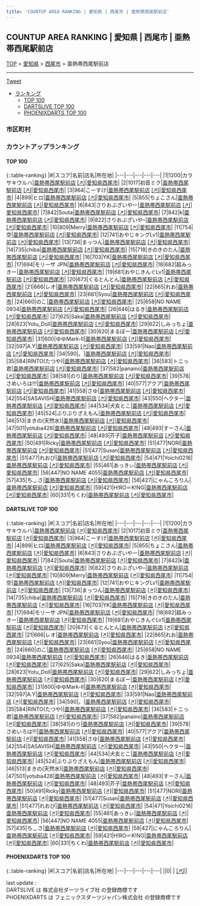 ```yaml
---
title: 'COUNTUP AREA RANKING | 愛知県 | 西尾市 | 亜熱帯西尾駅前店'
---
```

## COUNTUP AREA RANKING | 愛知県 | 西尾市 | 亜熱帯西尾駅前店

[TOP](/darts/rank/) > [愛知県](/darts/rank/愛知県/) > [西尾市](/darts/rank/愛知県/西尾市/) > 亜熱帯西尾駅前店

___

<a href="https://twitter.com/share?ref_src=twsrc%5Etfw" data-text="COUNTUP AREA RANKING | 愛知県西尾市亜熱帯西尾駅前店" class="twitter-share-button" data-hashtags="DARTSLIVE,PHOENIXDARTS,darts,ダーツ" data-show-count="false">Tweet</a>

* [ランキング](#カウントアップランキング)
    * [TOP 100](#top-100)
    * [DARTSLIVE TOP 100](#dartslive-top-100)
    * [PHOENIXDARTS TOP 100](#phoenixdarts-top-100)

### 市区町村

<ul>

</ul>

### カウントアップランキング

#### TOP 100



{:.table-ranking}
|#|スコア|名前|店名|所在地|
|---|---|---|---|---|
|1|1200|<span class="rank-name-dl">カラサキウルハ</span>|<a href="/darts/rank/shops/c4062c4f4df5ddbb58d385ea46352d8f.html">亜熱帯西尾駅前店</a> <a href="https://search.dartslive.com/jp/shop/c4062c4f4df5ddbb58d385ea46352d8f">[↗]</a>|<a href="/darts/rank/愛知県/西尾市">愛知県西尾市</a>|
|2|1017|<span class="rank-name-dl">初音ミク</span>|<a href="/darts/rank/shops/c4062c4f4df5ddbb58d385ea46352d8f.html">亜熱帯西尾駅前店</a> <a href="https://search.dartslive.com/jp/shop/c4062c4f4df5ddbb58d385ea46352d8f">[↗]</a>|<a href="/darts/rank/愛知県/西尾市">愛知県西尾市</a>|
|3|964|<span class="rank-name-dl">こーすけ</span>|<a href="/darts/rank/shops/c4062c4f4df5ddbb58d385ea46352d8f.html">亜熱帯西尾駅前店</a> <a href="https://search.dartslive.com/jp/shop/c4062c4f4df5ddbb58d385ea46352d8f">[↗]</a>|<a href="/darts/rank/愛知県/西尾市">愛知県西尾市</a>|
|4|899|<span class="rank-name-dl">ヒロ</span>|<a href="/darts/rank/shops/c4062c4f4df5ddbb58d385ea46352d8f.html">亜熱帯西尾駅前店</a> <a href="https://search.dartslive.com/jp/shop/c4062c4f4df5ddbb58d385ea46352d8f">[↗]</a>|<a href="/darts/rank/愛知県/西尾市">愛知県西尾市</a>|
|5|855|<span class="rank-name-dl">ちょこさん</span>|<a href="/darts/rank/shops/c4062c4f4df5ddbb58d385ea46352d8f.html">亜熱帯西尾駅前店</a> <a href="https://search.dartslive.com/jp/shop/c4062c4f4df5ddbb58d385ea46352d8f">[↗]</a>|<a href="/darts/rank/愛知県/西尾市">愛知県西尾市</a>|
|6|843|<span class="rank-name-dl">さりおぶざいやー</span>|<a href="/darts/rank/shops/c4062c4f4df5ddbb58d385ea46352d8f.html">亜熱帯西尾駅前店</a> <a href="https://search.dartslive.com/jp/shop/c4062c4f4df5ddbb58d385ea46352d8f">[↗]</a>|<a href="/darts/rank/愛知県/西尾市">愛知県西尾市</a>|
|7|842|<span class="rank-name-dl">Souta</span>|<a href="/darts/rank/shops/c4062c4f4df5ddbb58d385ea46352d8f.html">亜熱帯西尾駅前店</a> <a href="https://search.dartslive.com/jp/shop/c4062c4f4df5ddbb58d385ea46352d8f">[↗]</a>|<a href="/darts/rank/愛知県/西尾市">愛知県西尾市</a>|
|7|842|<span class="rank-name-dl">k</span>|<a href="/darts/rank/shops/c4062c4f4df5ddbb58d385ea46352d8f.html">亜熱帯西尾駅前店</a> <a href="https://search.dartslive.com/jp/shop/c4062c4f4df5ddbb58d385ea46352d8f">[↗]</a>|<a href="/darts/rank/愛知県/西尾市">愛知県西尾市</a>|
|9|822|<span class="rank-name-dl">さりおぶざいやｰ</span>|<a href="/darts/rank/shops/c4062c4f4df5ddbb58d385ea46352d8f.html">亜熱帯西尾駅前店</a> <a href="https://search.dartslive.com/jp/shop/c4062c4f4df5ddbb58d385ea46352d8f">[↗]</a>|<a href="/darts/rank/愛知県/西尾市">愛知県西尾市</a>|
|10|809|<span class="rank-name-dl">Merry</span>|<a href="/darts/rank/shops/c4062c4f4df5ddbb58d385ea46352d8f.html">亜熱帯西尾駅前店</a> <a href="https://search.dartslive.com/jp/shop/c4062c4f4df5ddbb58d385ea46352d8f">[↗]</a>|<a href="/darts/rank/愛知県/西尾市">愛知県西尾市</a>|
|11|754|<span class="rank-name-dl">空</span>|<a href="/darts/rank/shops/c4062c4f4df5ddbb58d385ea46352d8f.html">亜熱帯西尾駅前店</a> <a href="https://search.dartslive.com/jp/shop/c4062c4f4df5ddbb58d385ea46352d8f">[↗]</a>|<a href="/darts/rank/愛知県/西尾市">愛知県西尾市</a>|
|12|741|<span class="rank-name-dl">おやじキングLv1</span>|<a href="/darts/rank/shops/c4062c4f4df5ddbb58d385ea46352d8f.html">亜熱帯西尾駅前店</a> <a href="https://search.dartslive.com/jp/shop/c4062c4f4df5ddbb58d385ea46352d8f">[↗]</a>|<a href="/darts/rank/愛知県/西尾市">愛知県西尾市</a>|
|13|736|<span class="rank-name-dl">まっつん</span>|<a href="/darts/rank/shops/c4062c4f4df5ddbb58d385ea46352d8f.html">亜熱帯西尾駅前店</a> <a href="https://search.dartslive.com/jp/shop/c4062c4f4df5ddbb58d385ea46352d8f">[↗]</a>|<a href="/darts/rank/愛知県/西尾市">愛知県西尾市</a>|
|14|735|<span class="rank-name-dl">chiba</span>|<a href="/darts/rank/shops/c4062c4f4df5ddbb58d385ea46352d8f.html">亜熱帯西尾駅前店</a> <a href="https://search.dartslive.com/jp/shop/c4062c4f4df5ddbb58d385ea46352d8f">[↗]</a>|<a href="/darts/rank/愛知県/西尾市">愛知県西尾市</a>|
|15|718|<span class="rank-name-dl">きのきのたん</span>|<a href="/darts/rank/shops/c4062c4f4df5ddbb58d385ea46352d8f.html">亜熱帯西尾駅前店</a> <a href="https://search.dartslive.com/jp/shop/c4062c4f4df5ddbb58d385ea46352d8f">[↗]</a>|<a href="/darts/rank/愛知県/西尾市">愛知県西尾市</a>|
|16|703|<span class="rank-name-dl">YK</span>|<a href="/darts/rank/shops/c4062c4f4df5ddbb58d385ea46352d8f.html">亜熱帯西尾駅前店</a> <a href="https://search.dartslive.com/jp/shop/c4062c4f4df5ddbb58d385ea46352d8f">[↗]</a>|<a href="/darts/rank/愛知県/西尾市">愛知県西尾市</a>|
|17|694|<span class="rank-name-dl">モリーザ JPN</span>|<a href="/darts/rank/shops/c4062c4f4df5ddbb58d385ea46352d8f.html">亜熱帯西尾駅前店</a> <a href="https://search.dartslive.com/jp/shop/c4062c4f4df5ddbb58d385ea46352d8f">[↗]</a>|<a href="/darts/rank/愛知県/西尾市">愛知県西尾市</a>|
|18|682|<span class="rank-name-dl">超みっきー</span>|<a href="/darts/rank/shops/c4062c4f4df5ddbb58d385ea46352d8f.html">亜熱帯西尾駅前店</a> <a href="https://search.dartslive.com/jp/shop/c4062c4f4df5ddbb58d385ea46352d8f">[↗]</a>|<a href="/darts/rank/愛知県/西尾市">愛知県西尾市</a>|
|19|681|<span class="rank-name-dl">おやじきんぐLv1</span>|<a href="/darts/rank/shops/c4062c4f4df5ddbb58d385ea46352d8f.html">亜熱帯西尾駅前店</a> <a href="https://search.dartslive.com/jp/shop/c4062c4f4df5ddbb58d385ea46352d8f">[↗]</a>|<a href="/darts/rank/愛知県/西尾市">愛知県西尾市</a>|
|20|673|<span class="rank-name-dl">くるとんとん</span>|<a href="/darts/rank/shops/c4062c4f4df5ddbb58d385ea46352d8f.html">亜熱帯西尾駅前店</a> <a href="https://search.dartslive.com/jp/shop/c4062c4f4df5ddbb58d385ea46352d8f">[↗]</a>|<a href="/darts/rank/愛知県/西尾市">愛知県西尾市</a>|
|21|666|<span class="rank-name-dl">レオ</span>|<a href="/darts/rank/shops/c4062c4f4df5ddbb58d385ea46352d8f.html">亜熱帯西尾駅前店</a> <a href="https://search.dartslive.com/jp/shop/c4062c4f4df5ddbb58d385ea46352d8f">[↗]</a>|<a href="/darts/rank/愛知県/西尾市">愛知県西尾市</a>|
|22|665|<span class="rank-name-dl">れお</span>|<a href="/darts/rank/shops/c4062c4f4df5ddbb58d385ea46352d8f.html">亜熱帯西尾駅前店</a> <a href="https://search.dartslive.com/jp/shop/c4062c4f4df5ddbb58d385ea46352d8f">[↗]</a>|<a href="/darts/rank/愛知県/西尾市">愛知県西尾市</a>|
|23|661|<span class="rank-name-dl">Syou</span>|<a href="/darts/rank/shops/c4062c4f4df5ddbb58d385ea46352d8f.html">亜熱帯西尾駅前店</a> <a href="https://search.dartslive.com/jp/shop/c4062c4f4df5ddbb58d385ea46352d8f">[↗]</a>|<a href="/darts/rank/愛知県/西尾市">愛知県西尾市</a>|
|24|660|<span class="rank-name-dl">のこ</span>|<a href="/darts/rank/shops/c4062c4f4df5ddbb58d385ea46352d8f.html">亜熱帯西尾駅前店</a> <a href="https://search.dartslive.com/jp/shop/c4062c4f4df5ddbb58d385ea46352d8f">[↗]</a>|<a href="/darts/rank/愛知県/西尾市">愛知県西尾市</a>|
|25|658|<span class="rank-name-dl">NO NAME 0934</span>|<a href="/darts/rank/shops/c4062c4f4df5ddbb58d385ea46352d8f.html">亜熱帯西尾駅前店</a> <a href="https://search.dartslive.com/jp/shop/c4062c4f4df5ddbb58d385ea46352d8f">[↗]</a>|<a href="/darts/rank/愛知県/西尾市">愛知県西尾市</a>|
|26|646|<span class="rank-name-dl">はるき</span>|<a href="/darts/rank/shops/c4062c4f4df5ddbb58d385ea46352d8f.html">亜熱帯西尾駅前店</a> <a href="https://search.dartslive.com/jp/shop/c4062c4f4df5ddbb58d385ea46352d8f">[↗]</a>|<a href="/darts/rank/愛知県/西尾市">愛知県西尾市</a>|
|27|625|<span class="rank-name-dl">Saka</span>|<a href="/darts/rank/shops/c4062c4f4df5ddbb58d385ea46352d8f.html">亜熱帯西尾駅前店</a> <a href="https://search.dartslive.com/jp/shop/c4062c4f4df5ddbb58d385ea46352d8f">[↗]</a>|<a href="/darts/rank/愛知県/西尾市">愛知県西尾市</a>|
|28|623|<span class="rank-name-dl">Yotu_Doll</span>|<a href="/darts/rank/shops/c4062c4f4df5ddbb58d385ea46352d8f.html">亜熱帯西尾駅前店</a> <a href="https://search.dartslive.com/jp/shop/c4062c4f4df5ddbb58d385ea46352d8f">[↗]</a>|<a href="/darts/rank/愛知県/西尾市">愛知県西尾市</a>|
|29|622|<span class="rank-name-dl">しみっちょ</span>|<a href="/darts/rank/shops/c4062c4f4df5ddbb58d385ea46352d8f.html">亜熱帯西尾駅前店</a> <a href="https://search.dartslive.com/jp/shop/c4062c4f4df5ddbb58d385ea46352d8f">[↗]</a>|<a href="/darts/rank/愛知県/西尾市">愛知県西尾市</a>|
|30|620|<span class="rank-name-dl">まるぼー</span>|<a href="/darts/rank/shops/c4062c4f4df5ddbb58d385ea46352d8f.html">亜熱帯西尾駅前店</a> <a href="https://search.dartslive.com/jp/shop/c4062c4f4df5ddbb58d385ea46352d8f">[↗]</a>|<a href="/darts/rank/愛知県/西尾市">愛知県西尾市</a>|
|31|600|<span class="rank-name-dl">ゆゆMark-Ⅱ</span>|<a href="/darts/rank/shops/c4062c4f4df5ddbb58d385ea46352d8f.html">亜熱帯西尾駅前店</a> <a href="https://search.dartslive.com/jp/shop/c4062c4f4df5ddbb58d385ea46352d8f">[↗]</a>|<a href="/darts/rank/愛知県/西尾市">愛知県西尾市</a>|
|32|597|<span class="rank-name-dl">A.Y</span>|<a href="/darts/rank/shops/c4062c4f4df5ddbb58d385ea46352d8f.html">亜熱帯西尾駅前店</a> <a href="https://search.dartslive.com/jp/shop/c4062c4f4df5ddbb58d385ea46352d8f">[↗]</a>|<a href="/darts/rank/愛知県/西尾市">愛知県西尾市</a>|
|33|591|<span class="rank-name-dl">Nao</span>|<a href="/darts/rank/shops/c4062c4f4df5ddbb58d385ea46352d8f.html">亜熱帯西尾駅前店</a> <a href="https://search.dartslive.com/jp/shop/c4062c4f4df5ddbb58d385ea46352d8f">[↗]</a>|<a href="/darts/rank/愛知県/西尾市">愛知県西尾市</a>|
|34|590|<span class="rank-name-dl">。</span>|<a href="/darts/rank/shops/c4062c4f4df5ddbb58d385ea46352d8f.html">亜熱帯西尾駅前店</a> <a href="https://search.dartslive.com/jp/shop/c4062c4f4df5ddbb58d385ea46352d8f">[↗]</a>|<a href="/darts/rank/愛知県/西尾市">愛知県西尾市</a>|
|35|584|<span class="rank-name-dl">RINTO(たつや)</span>|<a href="/darts/rank/shops/c4062c4f4df5ddbb58d385ea46352d8f.html">亜熱帯西尾駅前店</a> <a href="https://search.dartslive.com/jp/shop/c4062c4f4df5ddbb58d385ea46352d8f">[↗]</a>|<a href="/darts/rank/愛知県/西尾市">愛知県西尾市</a>|
|36|583|<span class="rank-name-dl">トニっ君</span>|<a href="/darts/rank/shops/c4062c4f4df5ddbb58d385ea46352d8f.html">亜熱帯西尾駅前店</a> <a href="https://search.dartslive.com/jp/shop/c4062c4f4df5ddbb58d385ea46352d8f">[↗]</a>|<a href="/darts/rank/愛知県/西尾市">愛知県西尾市</a>|
|37|582|<span class="rank-name-dl">panaino</span>|<a href="/darts/rank/shops/c4062c4f4df5ddbb58d385ea46352d8f.html">亜熱帯西尾駅前店</a> <a href="https://search.dartslive.com/jp/shop/c4062c4f4df5ddbb58d385ea46352d8f">[↗]</a>|<a href="/darts/rank/愛知県/西尾市">愛知県西尾市</a>|
|38|581|<span class="rank-name-dl">のり</span>|<a href="/darts/rank/shops/c4062c4f4df5ddbb58d385ea46352d8f.html">亜熱帯西尾駅前店</a> <a href="https://search.dartslive.com/jp/shop/c4062c4f4df5ddbb58d385ea46352d8f">[↗]</a>|<a href="/darts/rank/愛知県/西尾市">愛知県西尾市</a>|
|39|578|<span class="rank-name-dl">さめいろは!!!</span>|<a href="/darts/rank/shops/c4062c4f4df5ddbb58d385ea46352d8f.html">亜熱帯西尾駅前店</a> <a href="https://search.dartslive.com/jp/shop/c4062c4f4df5ddbb58d385ea46352d8f">[↗]</a>|<a href="/darts/rank/愛知県/西尾市">愛知県西尾市</a>|
|40|577|<span class="rank-name-dl">アクア</span>|<a href="/darts/rank/shops/c4062c4f4df5ddbb58d385ea46352d8f.html">亜熱帯西尾駅前店</a> <a href="https://search.dartslive.com/jp/shop/c4062c4f4df5ddbb58d385ea46352d8f">[↗]</a>|<a href="/darts/rank/愛知県/西尾市">愛知県西尾市</a>|
|41|558|<span class="rank-name-dl">さゆ</span>|<a href="/darts/rank/shops/c4062c4f4df5ddbb58d385ea46352d8f.html">亜熱帯西尾駅前店</a> <a href="https://search.dartslive.com/jp/shop/c4062c4f4df5ddbb58d385ea46352d8f">[↗]</a>|<a href="/darts/rank/愛知県/西尾市">愛知県西尾市</a>|
|42|554|<span class="rank-name-dl">SASAVISH</span>|<a href="/darts/rank/shops/c4062c4f4df5ddbb58d385ea46352d8f.html">亜熱帯西尾駅前店</a> <a href="https://search.dartslive.com/jp/shop/c4062c4f4df5ddbb58d385ea46352d8f">[↗]</a>|<a href="/darts/rank/愛知県/西尾市">愛知県西尾市</a>|
|43|550|<span class="rank-name-dl">ヘクター</span>|<a href="/darts/rank/shops/c4062c4f4df5ddbb58d385ea46352d8f.html">亜熱帯西尾駅前店</a> <a href="https://search.dartslive.com/jp/shop/c4062c4f4df5ddbb58d385ea46352d8f">[↗]</a>|<a href="/darts/rank/愛知県/西尾市">愛知県西尾市</a>|
|44|534|<span class="rank-name-dl">犬亥とこ</span>|<a href="/darts/rank/shops/c4062c4f4df5ddbb58d385ea46352d8f.html">亜熱帯西尾駅前店</a> <a href="https://search.dartslive.com/jp/shop/c4062c4f4df5ddbb58d385ea46352d8f">[↗]</a>|<a href="/darts/rank/愛知県/西尾市">愛知県西尾市</a>|
|45|524|<span class="rank-name-dl">ぶりぶりざえもん</span>|<a href="/darts/rank/shops/c4062c4f4df5ddbb58d385ea46352d8f.html">亜熱帯西尾駅前店</a> <a href="https://search.dartslive.com/jp/shop/c4062c4f4df5ddbb58d385ea46352d8f">[↗]</a>|<a href="/darts/rank/愛知県/西尾市">愛知県西尾市</a>|
|46|513|<span class="rank-name-dl">まきの(天然水)</span>|<a href="/darts/rank/shops/c4062c4f4df5ddbb58d385ea46352d8f.html">亜熱帯西尾駅前店</a> <a href="https://search.dartslive.com/jp/shop/c4062c4f4df5ddbb58d385ea46352d8f">[↗]</a>|<a href="/darts/rank/愛知県/西尾市">愛知県西尾市</a>|
|47|501|<span class="rank-name-dl">yotuba428</span>|<a href="/darts/rank/shops/c4062c4f4df5ddbb58d385ea46352d8f.html">亜熱帯西尾駅前店</a> <a href="https://search.dartslive.com/jp/shop/c4062c4f4df5ddbb58d385ea46352d8f">[↗]</a>|<a href="/darts/rank/愛知県/西尾市">愛知県西尾市</a>|
|48|493|<span class="rank-name-dl">すーさん</span>|<a href="/darts/rank/shops/c4062c4f4df5ddbb58d385ea46352d8f.html">亜熱帯西尾駅前店</a> <a href="https://search.dartslive.com/jp/shop/c4062c4f4df5ddbb58d385ea46352d8f">[↗]</a>|<a href="/darts/rank/愛知県/西尾市">愛知県西尾市</a>|
|48|493|<span class="rank-name-dl">芥子</span>|<a href="/darts/rank/shops/c4062c4f4df5ddbb58d385ea46352d8f.html">亜熱帯西尾駅前店</a> <a href="https://search.dartslive.com/jp/shop/c4062c4f4df5ddbb58d385ea46352d8f">[↗]</a>|<a href="/darts/rank/愛知県/西尾市">愛知県西尾市</a>|
|50|491|<span class="rank-name-dl">Ricky</span>|<a href="/darts/rank/shops/c4062c4f4df5ddbb58d385ea46352d8f.html">亜熱帯西尾駅前店</a> <a href="https://search.dartslive.com/jp/shop/c4062c4f4df5ddbb58d385ea46352d8f">[↗]</a>|<a href="/darts/rank/愛知県/西尾市">愛知県西尾市</a>|
|51|477|<span class="rank-name-dl">NORI</span>|<a href="/darts/rank/shops/c4062c4f4df5ddbb58d385ea46352d8f.html">亜熱帯西尾駅前店</a> <a href="https://search.dartslive.com/jp/shop/c4062c4f4df5ddbb58d385ea46352d8f">[↗]</a>|<a href="/darts/rank/愛知県/西尾市">愛知県西尾市</a>|
|51|477|<span class="rank-name-dl">Susan</span>|<a href="/darts/rank/shops/c4062c4f4df5ddbb58d385ea46352d8f.html">亜熱帯西尾駅前店</a> <a href="https://search.dartslive.com/jp/shop/c4062c4f4df5ddbb58d385ea46352d8f">[↗]</a>|<a href="/darts/rank/愛知県/西尾市">愛知県西尾市</a>|
|51|477|<span class="rank-name-dl">れおぴ</span>|<a href="/darts/rank/shops/c4062c4f4df5ddbb58d385ea46352d8f.html">亜熱帯西尾駅前店</a> <a href="https://search.dartslive.com/jp/shop/c4062c4f4df5ddbb58d385ea46352d8f">[↗]</a>|<a href="/darts/rank/愛知県/西尾市">愛知県西尾市</a>|
|54|471|<span class="rank-name-dl">Yoichi0216</span>|<a href="/darts/rank/shops/c4062c4f4df5ddbb58d385ea46352d8f.html">亜熱帯西尾駅前店</a> <a href="https://search.dartslive.com/jp/shop/c4062c4f4df5ddbb58d385ea46352d8f">[↗]</a>|<a href="/darts/rank/愛知県/西尾市">愛知県西尾市</a>|
|55|461|<span class="rank-name-dl">あっきぃ</span>|<a href="/darts/rank/shops/c4062c4f4df5ddbb58d385ea46352d8f.html">亜熱帯西尾駅前店</a> <a href="https://search.dartslive.com/jp/shop/c4062c4f4df5ddbb58d385ea46352d8f">[↗]</a>|<a href="/darts/rank/愛知県/西尾市">愛知県西尾市</a>|
|56|447|<span class="rank-name-dl">NO NAME 4055</span>|<a href="/darts/rank/shops/c4062c4f4df5ddbb58d385ea46352d8f.html">亜熱帯西尾駅前店</a> <a href="https://search.dartslive.com/jp/shop/c4062c4f4df5ddbb58d385ea46352d8f">[↗]</a>|<a href="/darts/rank/愛知県/西尾市">愛知県西尾市</a>|
|57|435|<span class="rank-name-dl">ち._.さ</span>|<a href="/darts/rank/shops/c4062c4f4df5ddbb58d385ea46352d8f.html">亜熱帯西尾駅前店</a> <a href="https://search.dartslive.com/jp/shop/c4062c4f4df5ddbb58d385ea46352d8f">[↗]</a>|<a href="/darts/rank/愛知県/西尾市">愛知県西尾市</a>|
|58|427|<span class="rank-name-dl">にゃんころりん</span>|<a href="/darts/rank/shops/c4062c4f4df5ddbb58d385ea46352d8f.html">亜熱帯西尾駅前店</a> <a href="https://search.dartslive.com/jp/shop/c4062c4f4df5ddbb58d385ea46352d8f">[↗]</a>|<a href="/darts/rank/愛知県/西尾市">愛知県西尾市</a>|
|59|421|<span class="rank-name-dl">H!RO＝K!NG</span>|<a href="/darts/rank/shops/c4062c4f4df5ddbb58d385ea46352d8f.html">亜熱帯西尾駅前店</a> <a href="https://search.dartslive.com/jp/shop/c4062c4f4df5ddbb58d385ea46352d8f">[↗]</a>|<a href="/darts/rank/愛知県/西尾市">愛知県西尾市</a>|
|60|331|<span class="rank-name-dl">ちくわ</span>|<a href="/darts/rank/shops/c4062c4f4df5ddbb58d385ea46352d8f.html">亜熱帯西尾駅前店</a> <a href="https://search.dartslive.com/jp/shop/c4062c4f4df5ddbb58d385ea46352d8f">[↗]</a>|<a href="/darts/rank/愛知県/西尾市">愛知県西尾市</a>|


#### DARTSLIVE TOP 100



{:.table-ranking}
|#|スコア|名前|店名|所在地|
|---|---|---|---|---|
|1|1200|<span class="rank-name-dl">カラサキウルハ</span>|<a href="/darts/rank/shops/c4062c4f4df5ddbb58d385ea46352d8f.html">亜熱帯西尾駅前店</a> <a href="https://search.dartslive.com/jp/shop/c4062c4f4df5ddbb58d385ea46352d8f">[↗]</a>|<a href="/darts/rank/愛知県/西尾市">愛知県西尾市</a>|
|2|1017|<span class="rank-name-dl">初音ミク</span>|<a href="/darts/rank/shops/c4062c4f4df5ddbb58d385ea46352d8f.html">亜熱帯西尾駅前店</a> <a href="https://search.dartslive.com/jp/shop/c4062c4f4df5ddbb58d385ea46352d8f">[↗]</a>|<a href="/darts/rank/愛知県/西尾市">愛知県西尾市</a>|
|3|964|<span class="rank-name-dl">こーすけ</span>|<a href="/darts/rank/shops/c4062c4f4df5ddbb58d385ea46352d8f.html">亜熱帯西尾駅前店</a> <a href="https://search.dartslive.com/jp/shop/c4062c4f4df5ddbb58d385ea46352d8f">[↗]</a>|<a href="/darts/rank/愛知県/西尾市">愛知県西尾市</a>|
|4|899|<span class="rank-name-dl">ヒロ</span>|<a href="/darts/rank/shops/c4062c4f4df5ddbb58d385ea46352d8f.html">亜熱帯西尾駅前店</a> <a href="https://search.dartslive.com/jp/shop/c4062c4f4df5ddbb58d385ea46352d8f">[↗]</a>|<a href="/darts/rank/愛知県/西尾市">愛知県西尾市</a>|
|5|855|<span class="rank-name-dl">ちょこさん</span>|<a href="/darts/rank/shops/c4062c4f4df5ddbb58d385ea46352d8f.html">亜熱帯西尾駅前店</a> <a href="https://search.dartslive.com/jp/shop/c4062c4f4df5ddbb58d385ea46352d8f">[↗]</a>|<a href="/darts/rank/愛知県/西尾市">愛知県西尾市</a>|
|6|843|<span class="rank-name-dl">さりおぶざいやー</span>|<a href="/darts/rank/shops/c4062c4f4df5ddbb58d385ea46352d8f.html">亜熱帯西尾駅前店</a> <a href="https://search.dartslive.com/jp/shop/c4062c4f4df5ddbb58d385ea46352d8f">[↗]</a>|<a href="/darts/rank/愛知県/西尾市">愛知県西尾市</a>|
|7|842|<span class="rank-name-dl">Souta</span>|<a href="/darts/rank/shops/c4062c4f4df5ddbb58d385ea46352d8f.html">亜熱帯西尾駅前店</a> <a href="https://search.dartslive.com/jp/shop/c4062c4f4df5ddbb58d385ea46352d8f">[↗]</a>|<a href="/darts/rank/愛知県/西尾市">愛知県西尾市</a>|
|7|842|<span class="rank-name-dl">k</span>|<a href="/darts/rank/shops/c4062c4f4df5ddbb58d385ea46352d8f.html">亜熱帯西尾駅前店</a> <a href="https://search.dartslive.com/jp/shop/c4062c4f4df5ddbb58d385ea46352d8f">[↗]</a>|<a href="/darts/rank/愛知県/西尾市">愛知県西尾市</a>|
|9|822|<span class="rank-name-dl">さりおぶざいやｰ</span>|<a href="/darts/rank/shops/c4062c4f4df5ddbb58d385ea46352d8f.html">亜熱帯西尾駅前店</a> <a href="https://search.dartslive.com/jp/shop/c4062c4f4df5ddbb58d385ea46352d8f">[↗]</a>|<a href="/darts/rank/愛知県/西尾市">愛知県西尾市</a>|
|10|809|<span class="rank-name-dl">Merry</span>|<a href="/darts/rank/shops/c4062c4f4df5ddbb58d385ea46352d8f.html">亜熱帯西尾駅前店</a> <a href="https://search.dartslive.com/jp/shop/c4062c4f4df5ddbb58d385ea46352d8f">[↗]</a>|<a href="/darts/rank/愛知県/西尾市">愛知県西尾市</a>|
|11|754|<span class="rank-name-dl">空</span>|<a href="/darts/rank/shops/c4062c4f4df5ddbb58d385ea46352d8f.html">亜熱帯西尾駅前店</a> <a href="https://search.dartslive.com/jp/shop/c4062c4f4df5ddbb58d385ea46352d8f">[↗]</a>|<a href="/darts/rank/愛知県/西尾市">愛知県西尾市</a>|
|12|741|<span class="rank-name-dl">おやじキングLv1</span>|<a href="/darts/rank/shops/c4062c4f4df5ddbb58d385ea46352d8f.html">亜熱帯西尾駅前店</a> <a href="https://search.dartslive.com/jp/shop/c4062c4f4df5ddbb58d385ea46352d8f">[↗]</a>|<a href="/darts/rank/愛知県/西尾市">愛知県西尾市</a>|
|13|736|<span class="rank-name-dl">まっつん</span>|<a href="/darts/rank/shops/c4062c4f4df5ddbb58d385ea46352d8f.html">亜熱帯西尾駅前店</a> <a href="https://search.dartslive.com/jp/shop/c4062c4f4df5ddbb58d385ea46352d8f">[↗]</a>|<a href="/darts/rank/愛知県/西尾市">愛知県西尾市</a>|
|14|735|<span class="rank-name-dl">chiba</span>|<a href="/darts/rank/shops/c4062c4f4df5ddbb58d385ea46352d8f.html">亜熱帯西尾駅前店</a> <a href="https://search.dartslive.com/jp/shop/c4062c4f4df5ddbb58d385ea46352d8f">[↗]</a>|<a href="/darts/rank/愛知県/西尾市">愛知県西尾市</a>|
|15|718|<span class="rank-name-dl">きのきのたん</span>|<a href="/darts/rank/shops/c4062c4f4df5ddbb58d385ea46352d8f.html">亜熱帯西尾駅前店</a> <a href="https://search.dartslive.com/jp/shop/c4062c4f4df5ddbb58d385ea46352d8f">[↗]</a>|<a href="/darts/rank/愛知県/西尾市">愛知県西尾市</a>|
|16|703|<span class="rank-name-dl">YK</span>|<a href="/darts/rank/shops/c4062c4f4df5ddbb58d385ea46352d8f.html">亜熱帯西尾駅前店</a> <a href="https://search.dartslive.com/jp/shop/c4062c4f4df5ddbb58d385ea46352d8f">[↗]</a>|<a href="/darts/rank/愛知県/西尾市">愛知県西尾市</a>|
|17|694|<span class="rank-name-dl">モリーザ JPN</span>|<a href="/darts/rank/shops/c4062c4f4df5ddbb58d385ea46352d8f.html">亜熱帯西尾駅前店</a> <a href="https://search.dartslive.com/jp/shop/c4062c4f4df5ddbb58d385ea46352d8f">[↗]</a>|<a href="/darts/rank/愛知県/西尾市">愛知県西尾市</a>|
|18|682|<span class="rank-name-dl">超みっきー</span>|<a href="/darts/rank/shops/c4062c4f4df5ddbb58d385ea46352d8f.html">亜熱帯西尾駅前店</a> <a href="https://search.dartslive.com/jp/shop/c4062c4f4df5ddbb58d385ea46352d8f">[↗]</a>|<a href="/darts/rank/愛知県/西尾市">愛知県西尾市</a>|
|19|681|<span class="rank-name-dl">おやじきんぐLv1</span>|<a href="/darts/rank/shops/c4062c4f4df5ddbb58d385ea46352d8f.html">亜熱帯西尾駅前店</a> <a href="https://search.dartslive.com/jp/shop/c4062c4f4df5ddbb58d385ea46352d8f">[↗]</a>|<a href="/darts/rank/愛知県/西尾市">愛知県西尾市</a>|
|20|673|<span class="rank-name-dl">くるとんとん</span>|<a href="/darts/rank/shops/c4062c4f4df5ddbb58d385ea46352d8f.html">亜熱帯西尾駅前店</a> <a href="https://search.dartslive.com/jp/shop/c4062c4f4df5ddbb58d385ea46352d8f">[↗]</a>|<a href="/darts/rank/愛知県/西尾市">愛知県西尾市</a>|
|21|666|<span class="rank-name-dl">レオ</span>|<a href="/darts/rank/shops/c4062c4f4df5ddbb58d385ea46352d8f.html">亜熱帯西尾駅前店</a> <a href="https://search.dartslive.com/jp/shop/c4062c4f4df5ddbb58d385ea46352d8f">[↗]</a>|<a href="/darts/rank/愛知県/西尾市">愛知県西尾市</a>|
|22|665|<span class="rank-name-dl">れお</span>|<a href="/darts/rank/shops/c4062c4f4df5ddbb58d385ea46352d8f.html">亜熱帯西尾駅前店</a> <a href="https://search.dartslive.com/jp/shop/c4062c4f4df5ddbb58d385ea46352d8f">[↗]</a>|<a href="/darts/rank/愛知県/西尾市">愛知県西尾市</a>|
|23|661|<span class="rank-name-dl">Syou</span>|<a href="/darts/rank/shops/c4062c4f4df5ddbb58d385ea46352d8f.html">亜熱帯西尾駅前店</a> <a href="https://search.dartslive.com/jp/shop/c4062c4f4df5ddbb58d385ea46352d8f">[↗]</a>|<a href="/darts/rank/愛知県/西尾市">愛知県西尾市</a>|
|24|660|<span class="rank-name-dl">のこ</span>|<a href="/darts/rank/shops/c4062c4f4df5ddbb58d385ea46352d8f.html">亜熱帯西尾駅前店</a> <a href="https://search.dartslive.com/jp/shop/c4062c4f4df5ddbb58d385ea46352d8f">[↗]</a>|<a href="/darts/rank/愛知県/西尾市">愛知県西尾市</a>|
|25|658|<span class="rank-name-dl">NO NAME 0934</span>|<a href="/darts/rank/shops/c4062c4f4df5ddbb58d385ea46352d8f.html">亜熱帯西尾駅前店</a> <a href="https://search.dartslive.com/jp/shop/c4062c4f4df5ddbb58d385ea46352d8f">[↗]</a>|<a href="/darts/rank/愛知県/西尾市">愛知県西尾市</a>|
|26|646|<span class="rank-name-dl">はるき</span>|<a href="/darts/rank/shops/c4062c4f4df5ddbb58d385ea46352d8f.html">亜熱帯西尾駅前店</a> <a href="https://search.dartslive.com/jp/shop/c4062c4f4df5ddbb58d385ea46352d8f">[↗]</a>|<a href="/darts/rank/愛知県/西尾市">愛知県西尾市</a>|
|27|625|<span class="rank-name-dl">Saka</span>|<a href="/darts/rank/shops/c4062c4f4df5ddbb58d385ea46352d8f.html">亜熱帯西尾駅前店</a> <a href="https://search.dartslive.com/jp/shop/c4062c4f4df5ddbb58d385ea46352d8f">[↗]</a>|<a href="/darts/rank/愛知県/西尾市">愛知県西尾市</a>|
|28|623|<span class="rank-name-dl">Yotu_Doll</span>|<a href="/darts/rank/shops/c4062c4f4df5ddbb58d385ea46352d8f.html">亜熱帯西尾駅前店</a> <a href="https://search.dartslive.com/jp/shop/c4062c4f4df5ddbb58d385ea46352d8f">[↗]</a>|<a href="/darts/rank/愛知県/西尾市">愛知県西尾市</a>|
|29|622|<span class="rank-name-dl">しみっちょ</span>|<a href="/darts/rank/shops/c4062c4f4df5ddbb58d385ea46352d8f.html">亜熱帯西尾駅前店</a> <a href="https://search.dartslive.com/jp/shop/c4062c4f4df5ddbb58d385ea46352d8f">[↗]</a>|<a href="/darts/rank/愛知県/西尾市">愛知県西尾市</a>|
|30|620|<span class="rank-name-dl">まるぼー</span>|<a href="/darts/rank/shops/c4062c4f4df5ddbb58d385ea46352d8f.html">亜熱帯西尾駅前店</a> <a href="https://search.dartslive.com/jp/shop/c4062c4f4df5ddbb58d385ea46352d8f">[↗]</a>|<a href="/darts/rank/愛知県/西尾市">愛知県西尾市</a>|
|31|600|<span class="rank-name-dl">ゆゆMark-Ⅱ</span>|<a href="/darts/rank/shops/c4062c4f4df5ddbb58d385ea46352d8f.html">亜熱帯西尾駅前店</a> <a href="https://search.dartslive.com/jp/shop/c4062c4f4df5ddbb58d385ea46352d8f">[↗]</a>|<a href="/darts/rank/愛知県/西尾市">愛知県西尾市</a>|
|32|597|<span class="rank-name-dl">A.Y</span>|<a href="/darts/rank/shops/c4062c4f4df5ddbb58d385ea46352d8f.html">亜熱帯西尾駅前店</a> <a href="https://search.dartslive.com/jp/shop/c4062c4f4df5ddbb58d385ea46352d8f">[↗]</a>|<a href="/darts/rank/愛知県/西尾市">愛知県西尾市</a>|
|33|591|<span class="rank-name-dl">Nao</span>|<a href="/darts/rank/shops/c4062c4f4df5ddbb58d385ea46352d8f.html">亜熱帯西尾駅前店</a> <a href="https://search.dartslive.com/jp/shop/c4062c4f4df5ddbb58d385ea46352d8f">[↗]</a>|<a href="/darts/rank/愛知県/西尾市">愛知県西尾市</a>|
|34|590|<span class="rank-name-dl">。</span>|<a href="/darts/rank/shops/c4062c4f4df5ddbb58d385ea46352d8f.html">亜熱帯西尾駅前店</a> <a href="https://search.dartslive.com/jp/shop/c4062c4f4df5ddbb58d385ea46352d8f">[↗]</a>|<a href="/darts/rank/愛知県/西尾市">愛知県西尾市</a>|
|35|584|<span class="rank-name-dl">RINTO(たつや)</span>|<a href="/darts/rank/shops/c4062c4f4df5ddbb58d385ea46352d8f.html">亜熱帯西尾駅前店</a> <a href="https://search.dartslive.com/jp/shop/c4062c4f4df5ddbb58d385ea46352d8f">[↗]</a>|<a href="/darts/rank/愛知県/西尾市">愛知県西尾市</a>|
|36|583|<span class="rank-name-dl">トニっ君</span>|<a href="/darts/rank/shops/c4062c4f4df5ddbb58d385ea46352d8f.html">亜熱帯西尾駅前店</a> <a href="https://search.dartslive.com/jp/shop/c4062c4f4df5ddbb58d385ea46352d8f">[↗]</a>|<a href="/darts/rank/愛知県/西尾市">愛知県西尾市</a>|
|37|582|<span class="rank-name-dl">panaino</span>|<a href="/darts/rank/shops/c4062c4f4df5ddbb58d385ea46352d8f.html">亜熱帯西尾駅前店</a> <a href="https://search.dartslive.com/jp/shop/c4062c4f4df5ddbb58d385ea46352d8f">[↗]</a>|<a href="/darts/rank/愛知県/西尾市">愛知県西尾市</a>|
|38|581|<span class="rank-name-dl">のり</span>|<a href="/darts/rank/shops/c4062c4f4df5ddbb58d385ea46352d8f.html">亜熱帯西尾駅前店</a> <a href="https://search.dartslive.com/jp/shop/c4062c4f4df5ddbb58d385ea46352d8f">[↗]</a>|<a href="/darts/rank/愛知県/西尾市">愛知県西尾市</a>|
|39|578|<span class="rank-name-dl">さめいろは!!!</span>|<a href="/darts/rank/shops/c4062c4f4df5ddbb58d385ea46352d8f.html">亜熱帯西尾駅前店</a> <a href="https://search.dartslive.com/jp/shop/c4062c4f4df5ddbb58d385ea46352d8f">[↗]</a>|<a href="/darts/rank/愛知県/西尾市">愛知県西尾市</a>|
|40|577|<span class="rank-name-dl">アクア</span>|<a href="/darts/rank/shops/c4062c4f4df5ddbb58d385ea46352d8f.html">亜熱帯西尾駅前店</a> <a href="https://search.dartslive.com/jp/shop/c4062c4f4df5ddbb58d385ea46352d8f">[↗]</a>|<a href="/darts/rank/愛知県/西尾市">愛知県西尾市</a>|
|41|558|<span class="rank-name-dl">さゆ</span>|<a href="/darts/rank/shops/c4062c4f4df5ddbb58d385ea46352d8f.html">亜熱帯西尾駅前店</a> <a href="https://search.dartslive.com/jp/shop/c4062c4f4df5ddbb58d385ea46352d8f">[↗]</a>|<a href="/darts/rank/愛知県/西尾市">愛知県西尾市</a>|
|42|554|<span class="rank-name-dl">SASAVISH</span>|<a href="/darts/rank/shops/c4062c4f4df5ddbb58d385ea46352d8f.html">亜熱帯西尾駅前店</a> <a href="https://search.dartslive.com/jp/shop/c4062c4f4df5ddbb58d385ea46352d8f">[↗]</a>|<a href="/darts/rank/愛知県/西尾市">愛知県西尾市</a>|
|43|550|<span class="rank-name-dl">ヘクター</span>|<a href="/darts/rank/shops/c4062c4f4df5ddbb58d385ea46352d8f.html">亜熱帯西尾駅前店</a> <a href="https://search.dartslive.com/jp/shop/c4062c4f4df5ddbb58d385ea46352d8f">[↗]</a>|<a href="/darts/rank/愛知県/西尾市">愛知県西尾市</a>|
|44|534|<span class="rank-name-dl">犬亥とこ</span>|<a href="/darts/rank/shops/c4062c4f4df5ddbb58d385ea46352d8f.html">亜熱帯西尾駅前店</a> <a href="https://search.dartslive.com/jp/shop/c4062c4f4df5ddbb58d385ea46352d8f">[↗]</a>|<a href="/darts/rank/愛知県/西尾市">愛知県西尾市</a>|
|45|524|<span class="rank-name-dl">ぶりぶりざえもん</span>|<a href="/darts/rank/shops/c4062c4f4df5ddbb58d385ea46352d8f.html">亜熱帯西尾駅前店</a> <a href="https://search.dartslive.com/jp/shop/c4062c4f4df5ddbb58d385ea46352d8f">[↗]</a>|<a href="/darts/rank/愛知県/西尾市">愛知県西尾市</a>|
|46|513|<span class="rank-name-dl">まきの(天然水)</span>|<a href="/darts/rank/shops/c4062c4f4df5ddbb58d385ea46352d8f.html">亜熱帯西尾駅前店</a> <a href="https://search.dartslive.com/jp/shop/c4062c4f4df5ddbb58d385ea46352d8f">[↗]</a>|<a href="/darts/rank/愛知県/西尾市">愛知県西尾市</a>|
|47|501|<span class="rank-name-dl">yotuba428</span>|<a href="/darts/rank/shops/c4062c4f4df5ddbb58d385ea46352d8f.html">亜熱帯西尾駅前店</a> <a href="https://search.dartslive.com/jp/shop/c4062c4f4df5ddbb58d385ea46352d8f">[↗]</a>|<a href="/darts/rank/愛知県/西尾市">愛知県西尾市</a>|
|48|493|<span class="rank-name-dl">すーさん</span>|<a href="/darts/rank/shops/c4062c4f4df5ddbb58d385ea46352d8f.html">亜熱帯西尾駅前店</a> <a href="https://search.dartslive.com/jp/shop/c4062c4f4df5ddbb58d385ea46352d8f">[↗]</a>|<a href="/darts/rank/愛知県/西尾市">愛知県西尾市</a>|
|48|493|<span class="rank-name-dl">芥子</span>|<a href="/darts/rank/shops/c4062c4f4df5ddbb58d385ea46352d8f.html">亜熱帯西尾駅前店</a> <a href="https://search.dartslive.com/jp/shop/c4062c4f4df5ddbb58d385ea46352d8f">[↗]</a>|<a href="/darts/rank/愛知県/西尾市">愛知県西尾市</a>|
|50|491|<span class="rank-name-dl">Ricky</span>|<a href="/darts/rank/shops/c4062c4f4df5ddbb58d385ea46352d8f.html">亜熱帯西尾駅前店</a> <a href="https://search.dartslive.com/jp/shop/c4062c4f4df5ddbb58d385ea46352d8f">[↗]</a>|<a href="/darts/rank/愛知県/西尾市">愛知県西尾市</a>|
|51|477|<span class="rank-name-dl">NORI</span>|<a href="/darts/rank/shops/c4062c4f4df5ddbb58d385ea46352d8f.html">亜熱帯西尾駅前店</a> <a href="https://search.dartslive.com/jp/shop/c4062c4f4df5ddbb58d385ea46352d8f">[↗]</a>|<a href="/darts/rank/愛知県/西尾市">愛知県西尾市</a>|
|51|477|<span class="rank-name-dl">Susan</span>|<a href="/darts/rank/shops/c4062c4f4df5ddbb58d385ea46352d8f.html">亜熱帯西尾駅前店</a> <a href="https://search.dartslive.com/jp/shop/c4062c4f4df5ddbb58d385ea46352d8f">[↗]</a>|<a href="/darts/rank/愛知県/西尾市">愛知県西尾市</a>|
|51|477|<span class="rank-name-dl">れおぴ</span>|<a href="/darts/rank/shops/c4062c4f4df5ddbb58d385ea46352d8f.html">亜熱帯西尾駅前店</a> <a href="https://search.dartslive.com/jp/shop/c4062c4f4df5ddbb58d385ea46352d8f">[↗]</a>|<a href="/darts/rank/愛知県/西尾市">愛知県西尾市</a>|
|54|471|<span class="rank-name-dl">Yoichi0216</span>|<a href="/darts/rank/shops/c4062c4f4df5ddbb58d385ea46352d8f.html">亜熱帯西尾駅前店</a> <a href="https://search.dartslive.com/jp/shop/c4062c4f4df5ddbb58d385ea46352d8f">[↗]</a>|<a href="/darts/rank/愛知県/西尾市">愛知県西尾市</a>|
|55|461|<span class="rank-name-dl">あっきぃ</span>|<a href="/darts/rank/shops/c4062c4f4df5ddbb58d385ea46352d8f.html">亜熱帯西尾駅前店</a> <a href="https://search.dartslive.com/jp/shop/c4062c4f4df5ddbb58d385ea46352d8f">[↗]</a>|<a href="/darts/rank/愛知県/西尾市">愛知県西尾市</a>|
|56|447|<span class="rank-name-dl">NO NAME 4055</span>|<a href="/darts/rank/shops/c4062c4f4df5ddbb58d385ea46352d8f.html">亜熱帯西尾駅前店</a> <a href="https://search.dartslive.com/jp/shop/c4062c4f4df5ddbb58d385ea46352d8f">[↗]</a>|<a href="/darts/rank/愛知県/西尾市">愛知県西尾市</a>|
|57|435|<span class="rank-name-dl">ち._.さ</span>|<a href="/darts/rank/shops/c4062c4f4df5ddbb58d385ea46352d8f.html">亜熱帯西尾駅前店</a> <a href="https://search.dartslive.com/jp/shop/c4062c4f4df5ddbb58d385ea46352d8f">[↗]</a>|<a href="/darts/rank/愛知県/西尾市">愛知県西尾市</a>|
|58|427|<span class="rank-name-dl">にゃんころりん</span>|<a href="/darts/rank/shops/c4062c4f4df5ddbb58d385ea46352d8f.html">亜熱帯西尾駅前店</a> <a href="https://search.dartslive.com/jp/shop/c4062c4f4df5ddbb58d385ea46352d8f">[↗]</a>|<a href="/darts/rank/愛知県/西尾市">愛知県西尾市</a>|
|59|421|<span class="rank-name-dl">H!RO＝K!NG</span>|<a href="/darts/rank/shops/c4062c4f4df5ddbb58d385ea46352d8f.html">亜熱帯西尾駅前店</a> <a href="https://search.dartslive.com/jp/shop/c4062c4f4df5ddbb58d385ea46352d8f">[↗]</a>|<a href="/darts/rank/愛知県/西尾市">愛知県西尾市</a>|
|60|331|<span class="rank-name-dl">ちくわ</span>|<a href="/darts/rank/shops/c4062c4f4df5ddbb58d385ea46352d8f.html">亜熱帯西尾駅前店</a> <a href="https://search.dartslive.com/jp/shop/c4062c4f4df5ddbb58d385ea46352d8f">[↗]</a>|<a href="/darts/rank/愛知県/西尾市">愛知県西尾市</a>|


#### PHOENIXDARTS TOP 100



{:.table-ranking}
|#|スコア|名前|店名|所在地|
|---|---|---|---|---|
||0|<span class="rank-name-dl"> </span>|<a href="/darts/rank/shops/.html"></a> <a href="">[↗]</a>|<a href="/darts/rank//"></a>|


<div class="footer border-top border-gray-light mt-5 pt-3 text-right text-gray">
    last update : <span style="font-weight: italic" id="foot_last_modified"></span><br />
    DARTSLIVE は 株式会社ダーツライブ社 の登録商標です<br />
    PHOENIXDARTS は フェニックスダーツジャパン株式会社 の登録商標です<br />
</div>

<script src="https://cdnjs.cloudflare.com/ajax/libs/jquery.tablesorter/2.31.3/js/jquery.tablesorter.min.js" integrity="sha512-qzgd5cYSZcosqpzpn7zF2ZId8f/8CHmFKZ8j7mU4OUXTNRd5g+ZHBPsgKEwoqxCtdQvExE5LprwwPAgoicguNg==" crossorigin="anonymous" referrerpolicy="no-referrer"></script>
<link rel="stylesheet" href="https://cdnjs.cloudflare.com/ajax/libs/jquery.tablesorter/2.31.3/css/theme.default.min.css" integrity="sha512-wghhOJkjQX0Lh3NSWvNKeZ0ZpNn+SPVXX1Qyc9OCaogADktxrBiBdKGDoqVUOyhStvMBmJQ8ZdMHiR3wuEq8+w==" crossorigin="anonymous" referrerpolicy="no-referrer" />
<script>
$(function() {
    $(".table-ranking").tablesorter({sortList:[[0, 0]]});
    $("#foot_last_modified").text(formatDate(new Date(document.lastModified), 'yyyy-MM-dd HH:mm:ss'));
});
</script>

<script async src="https://platform.twitter.com/widgets.js" charset="utf-8"></script>